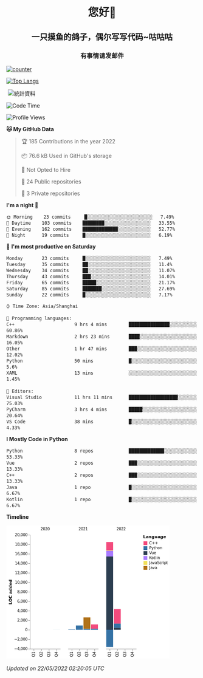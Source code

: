 

<!--
**kitUIN/kitUIN** is a ✨ _special_ ✨ repository because its `README.md` (this file) appears on your GitHub profile.

Here are some ideas to get you started:

- 🔭 I’m currently working on ...
- 🌱 I’m currently learning ...
- 👯 I’m looking to collaborate on ...
- 🤔 I’m looking for help with ...
- 💬 Ask me about ...
- 📫 How to reach me: ...
- 😄 Pronouns: ...
- ⚡ Fun fact: ...
-->
<h1 align="center">您好👋</h1>
<h2 align="center">一只摸鱼的鸽子，偶尔写写代码~咕咕咕</h2>
<h3 align="center">有事情请发邮件</h3>

[![counter](https://count.getloli.com/get/@KitUIN?theme=rule34)](https://count.getloli.com/)

[![Top Langs](https://github-readme-stats.vercel.app/api/top-langs/?username=kitUIN&show_icons=true&theme=gruvbox&locale=cn&layout=compact)](https://github.com/anuraghazra/github-readme-stats)

<p>&nbsp;<img align="center" src="https://github-readme-stats.vercel.app/api?username=kitUIN&show_icons=true&theme=gruvbox&locale=cn" alt="統計資料" /></p>


<!--START_SECTION:waka-->
![Code Time](http://img.shields.io/badge/Code%20Time-515%20hrs%202%20mins-blue)

![Profile Views](http://img.shields.io/badge/Profile%20Views-17-blue)

**🐱 My GitHub Data** 

> 🏆 185 Contributions in the year 2022
 > 
> 📦 76.6 kB Used in GitHub's storage 
 > 
> 🚫 Not Opted to Hire
 > 
> 📜 24 Public repositories 
 > 
> 🔑 3 Private repositories  
 > 
**I'm a night 🦉** 

```text
🌞 Morning    23 commits     █░░░░░░░░░░░░░░░░░░░░░░░░   7.49% 
🌆 Daytime    103 commits    ████████░░░░░░░░░░░░░░░░░   33.55% 
🌃 Evening    162 commits    █████████████░░░░░░░░░░░░   52.77% 
🌙 Night      19 commits     █░░░░░░░░░░░░░░░░░░░░░░░░   6.19%

```
📅 **I'm most productive on Saturday** 

```text
Monday       23 commits     █░░░░░░░░░░░░░░░░░░░░░░░░   7.49% 
Tuesday      35 commits     ██░░░░░░░░░░░░░░░░░░░░░░░   11.4% 
Wednesday    34 commits     ██░░░░░░░░░░░░░░░░░░░░░░░   11.07% 
Thursday     43 commits     ███░░░░░░░░░░░░░░░░░░░░░░   14.01% 
Friday       65 commits     █████░░░░░░░░░░░░░░░░░░░░   21.17% 
Saturday     85 commits     ███████░░░░░░░░░░░░░░░░░░   27.69% 
Sunday       22 commits     █░░░░░░░░░░░░░░░░░░░░░░░░   7.17%

```


```text
⌚︎ Time Zone: Asia/Shanghai

💬 Programming languages: 
C++                      9 hrs 4 mins        ███████████████░░░░░░░░░░   60.86% 
Markdown                 2 hrs 23 mins       ████░░░░░░░░░░░░░░░░░░░░░   16.05% 
Other                    1 hr 47 mins        ███░░░░░░░░░░░░░░░░░░░░░░   12.02% 
Python                   50 mins             █░░░░░░░░░░░░░░░░░░░░░░░░   5.6% 
XAML                     13 mins             ░░░░░░░░░░░░░░░░░░░░░░░░░   1.45%

📝 Editors: 
Visual Studio            11 hrs 11 mins      ██████████████████░░░░░░░   75.03% 
PyCharm                  3 hrs 4 mins        █████░░░░░░░░░░░░░░░░░░░░   20.64% 
VS Code                  38 mins             █░░░░░░░░░░░░░░░░░░░░░░░░   4.33%

```

**I Mostly Code in Python** 

```text
Python                   8 repos             █████████████░░░░░░░░░░░░   53.33% 
Vue                      2 repos             ███░░░░░░░░░░░░░░░░░░░░░░   13.33% 
C++                      2 repos             ███░░░░░░░░░░░░░░░░░░░░░░   13.33% 
Java                     1 repo              █░░░░░░░░░░░░░░░░░░░░░░░░   6.67% 
Kotlin                   1 repo              █░░░░░░░░░░░░░░░░░░░░░░░░   6.67%

```


**Timeline**

![Chart not found](https://raw.githubusercontent.com/kitUIN/kitUIN/main/charts/bar_graph.png) 


 *Updated on 22/05/2022 02:20:05 UTC*
<!--END_SECTION:waka-->
